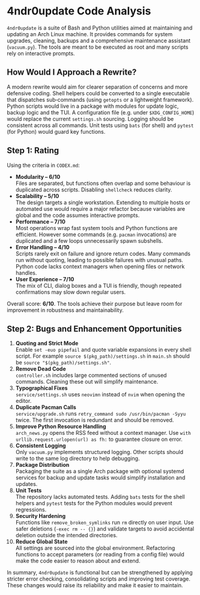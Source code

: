 # 4ndr0update Code Analysis

`4ndr0update` is a suite of Bash and Python utilities aimed at maintaining and updating an Arch Linux machine.  It provides commands for system upgrades, cleaning, backups and a comprehensive maintenance assistant (`vacuum.py`).  The tools are meant to be executed as root and many scripts rely on interactive prompts.

## How Would I Approach a Rewrite?

A modern rewrite would aim for clearer separation of concerns and more defensive coding.  Shell helpers could be converted to a single executable that dispatches sub‑commands (using `getopts` or a lightweight framework).  Python scripts would live in a package with modules for update logic, backup logic and the TUI.  A configuration file (e.g. under `$XDG_CONFIG_HOME`) would replace the current `settings.sh` sourcing.  Logging should be consistent across all commands.  Unit tests using `bats` (for shell) and `pytest` (for Python) would guard key functions.

## Step 1: Rating

Using the criteria in `CODEX.md`:

* **Modularity – 6/10**  
  Files are separated, but functions often overlap and some behaviour is duplicated across scripts.  Disabling `shellcheck` reduces clarity.
* **Scalability – 5/10**  
  The design targets a single workstation.  Extending to multiple hosts or automated use would require a major refactor because variables are global and the code assumes interactive prompts.
* **Performance – 7/10**  
  Most operations wrap fast system tools and Python functions are efficient.  However some commands (e.g. `pacman` invocations) are duplicated and a few loops unnecessarily spawn subshells.
* **Error Handling – 4/10**  
  Scripts rarely exit on failure and ignore return codes.  Many commands run without quoting, leading to possible failures with unusual paths.  Python code lacks context managers when opening files or network handles.
* **User Experience – 7/10**  
  The mix of CLI, dialog boxes and a TUI is friendly, though repeated confirmations may slow down regular users.

Overall score: **6/10**.  The tools achieve their purpose but leave room for improvement in robustness and maintainability.

## Step 2: Bugs and Enhancement Opportunities

1. **Quoting and Strict Mode**  
   Enable `set -euo pipefail` and quote variable expansions in every shell script.  For example `source $(pkg_path)/settings.sh` in `main.sh` should be `source "$(pkg_path)/settings.sh"`.
2. **Remove Dead Code**  
   `controller.sh` includes large commented sections of unused commands.  Cleaning these out will simplify maintenance.
3. **Typographical Fixes**  
   `service/settings.sh` uses `neovimn` instead of `nvim` when opening the editor.
4. **Duplicate Pacman Calls**  
   `service/upgrade.sh` runs `retry_command sudo /usr/bin/pacman -Syyu` twice.  The first invocation is redundant and should be removed.
5. **Improve Python Resource Handling**  
   `arch_news.py` opens the RSS feed without a context manager.  Use `with urllib.request.urlopen(url) as fh:` to guarantee closure on error.
6. **Consistent Logging**  
   Only `vacuum.py` implements structured logging.  Other scripts should write to the same log directory to help debugging.
7. **Package Distribution**  
   Packaging the suite as a single Arch package with optional systemd services for backup and update tasks would simplify installation and updates.
8. **Unit Tests**  
   The repository lacks automated tests.  Adding `bats` tests for the shell helpers and `pytest` tests for the Python modules would prevent regressions.
9. **Security Hardening**  
   Functions like `remove_broken_symlinks` run `rm` directly on user input.  Use safer deletions (`-exec rm -- {}`) and validate targets to avoid accidental deletion outside the intended directories.
10. **Reduce Global State**  
   All settings are sourced into the global environment.  Refactoring functions to accept parameters (or reading from a config file) would make the code easier to reason about and extend.

In summary, `4ndr0update` is functional but can be strengthened by applying stricter error checking, consolidating scripts and improving test coverage.  These changes would raise its reliability and make it easier to maintain.
